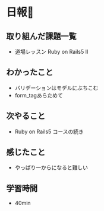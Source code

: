 # 日報🐶

## 取り組んだ課題一覧

* 道場レッスン Ruby on Rails5 II

## わかったこと

* バリデーションはモデルにぶちこむ
* form_tagあらためて

## 次やること

* Ruby on Rails5 コースの続き

## 感じたこと

* やっぱり一からになると難しい

## 学習時間

* 40min